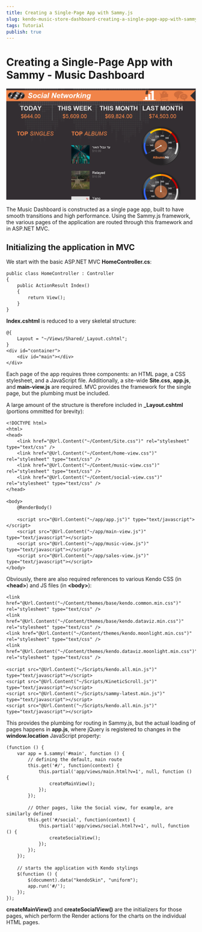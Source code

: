 ```yaml
---
title: Creating a Single-Page App with Sammy.js
slug: kendo-music-store-dashboard-creating-a-single-page-app-with-sammy
tags: Tutorial
publish: true
---
```


# Creating a Single-Page App with Sammy - Music Dashboard

![dashboard-overview](images/dashboard-overview.png)

The Music Dashboard is constructed as a single page app, built to have smooth transitions and high performance. Using the Sammy.js framework, the various pages of the application are routed through this framework and in ASP.NET MVC.

## Initializing the application in MVC

We start with the basic ASP.NET MVC **HomeController.cs**:
	
	public class HomeController : Controller
	{
		public ActionResult Index()
		{
			return View();
		}
	}

**Index.cshtml** is reduced to a very skeletal structure:

	@{
		Layout = "~/Views/Shared/_Layout.cshtml";
	}
	<div id="container">
		<div id="main"></div>
	</div>

Each page of the app requires three components: an HTML page, a CSS stylesheet, and a JavaScript file. Additionally, a site-wide **Site.css**, **app.js**, and **main-view.js** are required. MVC provides the framework for the single page, but the plumbing must be included.

A large amount of the structure is therefore included in **_Layout.cshtml** (portions ommitted for brevity):

	<!DOCTYPE html>
	<html>
	<head>
		<link href="@Url.Content("~/Content/Site.css")" rel="stylesheet" type="text/css" />
		<link href="@Url.Content("~/Content/home-view.css")" rel="stylesheet" type="text/css" />
    	<link href="@Url.Content("~/Content/music-view.css")" rel="stylesheet" type="text/css" />
    	<link href="@Url.Content("~/Content/social-view.css")" rel="stylesheet" type="text/css" />
	</head>

	<body>
		@RenderBody()

		<script src="@Url.Content("~/app/app.js")" type="text/javascript"></script>
    	<script src="@Url.Content("~/app/main-view.js")" type="text/javascript"></script>
    	<script src="@Url.Content("~/app/music-view.js")" type="text/javascript"></script>
    	<script src="@Url.Content("~/app/sales-view.js")" type="text/javascript"></script>
	</body>

Obviously, there are also required references to various Kendo CSS (in **&lt;head&gt;**) and JS files (in **&lt;body&gt;**):

	<link href="@Url.Content("~/Content/themes/base/kendo.common.min.css")" rel="stylesheet" type="text/css" />
    <link href="@Url.Content("~/Content/themes/base/kendo.dataviz.min.css")" rel="stylesheet" type="text/css" />
    <link href="@Url.Content("~/Content/themes/kendo.moonlight.min.css")" rel="stylesheet" type="text/css" />
    <link href="@Url.Content("~/Content/themes/kendo.dataviz.moonlight.min.css")" rel="stylesheet" type="text/css" />

	<script src="@Url.Content("~/Scripts/kendo.all.min.js")" type="text/javascript"></script>
    <script src="@Url.Content("~/Scripts/KineticScroll.js")" type="text/javascript"></script>
    <script src="@Url.Content("~/Scripts/sammy-latest.min.js")" type="text/javascript"></script>
    <script src="@Url.Content("~/Scripts/kendo.all.min.js")" type="text/javascript"></script>

This provides the plumbing for routing in Sammy.js, but the actual loading of pages happens in **app.js**, where jQuery is registered to changes in the **window.location** JavaScript property:

	(function () {
		var app = $.sammy('#main', function () {
			// defining the default, main route
			this.get('#/', function(context) {
				this.partial('app/views/main.html?v=1', null, function () {
					createMainView();
				});
			});

			// Other pages, like the Social view, for example, are similarly defined
			this.get('#/social', function(context) {
				this.partial('app/views/social.html?v=1', null, function () {
					createSocialView();
				});
			});
		});

		// starts the application with Kendo stylings
		$(function () {
			$(document).data("kendoSkin", "uniform");
			app.run('#/');
		});
	});

**createMainView()** and **createSocialView()** are the initializers for those pages, which perform the Render actions for the charts on the individual HTML pages.
